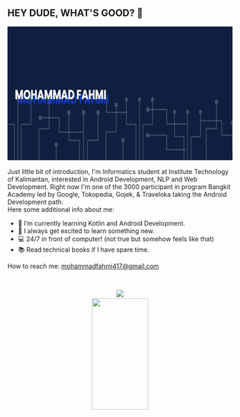 ## HEY DUDE, WHAT'S GOOD? 👋

<img src="https://github.com/MohFahmi27/MohFahmi27/blob/main/banner.png" width="100%" height="300">

Just little bit of introduction, I'm Informatics student at Institute Technology of Kalimantan, interested in Android Development, NLP and Web Development. Right now I'm one of the 3000 participant in program Bangkit Academy led by Google, Tokopedia, Gojek, & Traveloka taking the Android Development path.
<br>Here some additional info about me:
- 🌱 I’m currently learning Kotlin and Android Development.
- 💬 I always get excited to learn something new.
- :computer: 24/7 in front of computer! (not true but somehow feels like that)
- :books: Read technical books if I have spare time.

How to reach me: mohammadfahmi417@gmail.com

<br>
<p align="center">
  <img src="https://github-readme-stats.vercel.app/api?username=MohFahmi27&show_icons=true&theme=midnight-purple" width="50%">
  <br>
  <img src="https://github-readme-stats.vercel.app/api/top-langs/?username=MohFahmi27&layout=compact&theme=midnight-purple" width="50%" height="250px">
</p>

